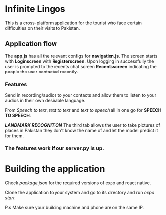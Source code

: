 # Infinite Lingos

This is a cross-platform application for the tourist who face certain difficulties on their visits to Pakistan.

## Application flow
The **app.js** has all the relevant configs for **navigation.js**.
The screen starts with **Loginscreen** with **Registerscreen**. Upon logging in successfully the user is prompted to the recents chat screen **Recentsscreen** indicating the people the user contacted recently. 

### Features
Send in recording/audios to your contacts and allow them to listen to your audios in their own desirable language.

From *Speech to text*, *text to text* and *text to speech* all in one go for **SPEECH TO SPEECH**.

***LANDMARK RECOGNITION*** The third tab allows the user to take pictures of places in Pakistan they don't know the name of and let the model predict it for them.


### The features work if our server.py is up.

# Building the application
Check *package.json* for the required versions of expo and react native.

Clone the application to your system and go to its directory and run *expo start*

P.s Make sure your building machine and phone are on the same IP.
